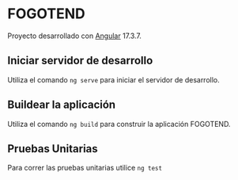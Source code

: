 # FOGOTEND

Proyecto desarrollado con [Angular](https://github.com/angular/angular-cli) 17.3.7.

## Iniciar servidor de desarrollo

Utiliza el comando `ng serve` para iniciar el servidor de desarrollo.

## Buildear la aplicación

Utiliza el comando `ng build` para construir la aplicación FOGOTEND.

## Pruebas Unitarias

Para correr las pruebas unitarias utilice `ng test`
